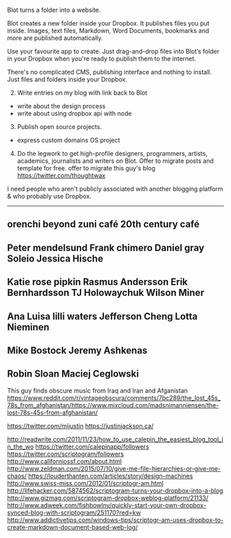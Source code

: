 Blot turns a folder into a website.

Blot creates a new folder inside your Dropbox. It publishes files you put inside. Images, text files, Markdown, Word Documents, bookmarks and more are published automatically.

Use your favourite app to create. Just drag-and-drop files into Blot’s folder in your Dropbox when you're ready to publish them to the internet.

There's no complicated CMS, publishing interface and nothing to install. Just files and folders inside your Dropbox.



2. Write entries on my blog with link back to Blot
  - write about the design process
  - write about using dropbox api with node
3. Publish open source projects.
  - express custom domains OS project
4. Do the legwork to get high-profile designers, programmers, artists, academics, journalists and writers on Blot. Offer to migrate posts and template for free.
  offer to migrate this guy's blog https://twitter.com/thoughtwax

I need people who aren't publicly associated with another
blogging platform & who probably use Dropbox.

-------------
orenchi beyond
zuni café
20th century café
-------------
Peter mendelsund
Frank chimero
Daniel gray
Soleio
Jessica Hische
-------------
Katie rose pipkin
Rasmus Andersson
Erik Bernhardsson
TJ Holowaychuk
Wilson Miner
-------------
Ana Luisa
lilli waters
Jefferson Cheng
Lotta Nieminen
-------------
Mike Bostock
Jeremy Ashkenas
-------------
Robin Sloan
Maciej Ceglowski
-------------

This guy finds obscure music from Iraq and Iran and Afganistan
https://www.reddit.com/r/vintageobscura/comments/7bc289/the_lost_45s_78s_from_afghanistan/https://www.mixcloud.com/madsnimannjensen/the-lost-78s-45s-from-afghanistan/

https://twitter.com/mijustin
https://justinjackson.ca/

http://readwrite.com/2011/11/23/how_to_use_calepin_the_easiest_blog_tool_in_the_wo
https://twitter.com/calepinapp/followers
https://twitter.com/scriptogram/followers
http://www.californiossf.com/about.html
http://www.zeldman.com/2015/07/10/give-me-file-hierarchies-or-give-me-chaos/
https://louderthanten.com/articles/story/design-machines
http://www.swiss-miss.com/2012/01/scriptogr-am.html
http://lifehacker.com/5874562/scriptogram-turns-your-dropbox-into-a-blog
http://www.gizmag.com/scriptogram-dropbox-weblog-platform/21133/
http://www.adweek.com/fishbowlny/quickly-start-your-own-dropbox-synced-blog-with-scriptogram/251170?red=kw
http://www.addictivetips.com/windows-tips/scriptogr-am-uses-dropbox-to-create-markdown-document-based-web-log/